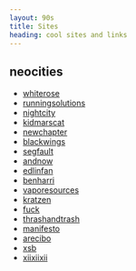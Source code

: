 ```yaml
---
layout: 90s
title: Sites
heading: cool sites and links
---
```


## neocities

- [whiterose][na]
- [runningsolutions][nb]
- [nightcity][nc]
- [kidmarscat][nd]
- [newchapter][ne]
- [blackwings][nf]
- [segfault][ng]
- [andnow][nh]
- [edlinfan][ni]
- [benharri][nj]
- [vaporesources][nk]
- [kratzen][nl]
- [fuck][nm]
- [thrashandtrash][nn]
- [manifesto][no]
- [arecibo][np]
- [xsb][nq]
- [xiixiixii][nr]

[na]: https://whiterose.neocities.org/
[nb]: https://runningsolutions.neocities.org/
[nc]: https://nightcity.neocities.org/
[nd]: https://kidmarscat.neocities.org/
[ne]: https://newchapter.neocities.org/home.html
[nf]: https://blackwings.neocities.org/index.html
[ng]: https://segfault.neocities.org/
[nh]: https://andnow.neocities.org/
[ni]: https://edlinfan.neocities.org/
[nj]: https://benharri.neocities.org/
[nk]: https://vaporesources.neocities.org/
[nl]: https://kratzen.neocities.org/index.html
[nm]: https://fuck.neocities.org/
[nn]: https://thrashandtrash.neocities.org/
[no]: https://manifesto.neocities.org/
[np]: https://arecibo.neocities.org/
[nq]: https://xsb.neocities.org/
[nr]: https://xiixiixii.xyz/
